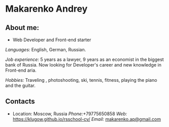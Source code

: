 # Makarenko Andrey

## About me: 

* Web Developer and Front-end starter

*Languages:* English, German, Russian.

*Job experience:* 5 years as a lawyer, 9 years as an economist in the biggest bank of Russia. Now looking for Developer's career and new knowledge in Front-end aria.

*Hobbies:* Traveling , photoshooting, ski, tennis, fitness, playing the piano and the guitar.

## Contacts

* Location: Moscow, Russia
*Phone:*+79775650858
*Web:* https://klugow.github.io/rsschool-cv/
*Email:* makarenko.ap@gmail.com






